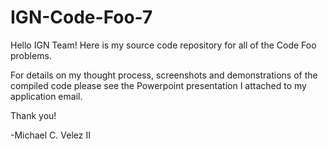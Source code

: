 # IGN-Code-Foo-7

Hello IGN Team! Here is my source code repository for all of the Code Foo problems.

For details on my thought process, screenshots and demonstrations of the compiled code please see the Powerpoint presentation I attached to my application email.

Thank you!

-Michael C. Velez II

